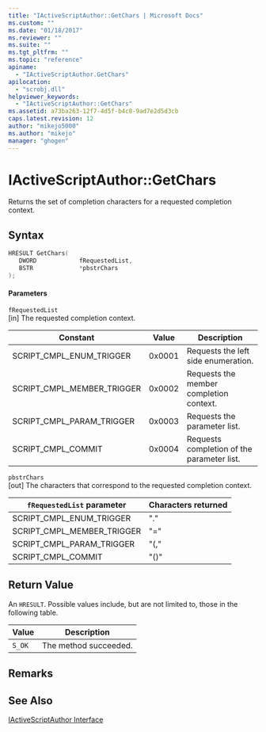 ```yaml
---
title: "IActiveScriptAuthor::GetChars | Microsoft Docs"
ms.custom: ""
ms.date: "01/18/2017"
ms.reviewer: ""
ms.suite: ""
ms.tgt_pltfrm: ""
ms.topic: "reference"
apiname: 
  - "IActiveScriptAuthor.GetChars"
apilocation: 
  - "scrobj.dll"
helpviewer_keywords: 
  - "IActiveScriptAuthor::GetChars"
ms.assetid: a73ba263-12f7-4d5f-b4c8-9ad7e2d5d3cb
caps.latest.revision: 12
author: "mikejo5000"
ms.author: "mikejo"
manager: "ghogen"
---
```

# IActiveScriptAuthor::GetChars
Returns the set of completion characters for a requested completion context.  
  
## Syntax  
  
```cpp
HRESULT GetChars(  
   DWORD            fRequestedList,  
   BSTR             *pbstrChars  
);  
```  
  
#### Parameters  
 `fRequestedList`  
 [in] The requested completion context.  
  
|Constant|Value|Description|  
|--------------|-----------|-----------------|  
|SCRIPT_CMPL_ENUM_TRIGGER|0x0001|Requests the left side enumeration.|  
|SCRIPT_CMPL_MEMBER_TRIGGER|0x0002|Requests the member completion context.|  
|SCRIPT_CMPL_PARAM_TRIGGER|0x0003|Requests the parameter list.|  
|SCRIPT_CMPL_COMMIT|0x0004|Requests completion of the parameter list.|  
  
 `pbstrChars`  
 [out] The characters that correspond to the requested completion context.  
  
|`fRequestedList` parameter|Characters returned|  
|--------------------------------|-------------------------|  
|SCRIPT_CMPL_ENUM_TRIGGER|"."|  
|SCRIPT_CMPL_MEMBER_TRIGGER|"="|  
|SCRIPT_CMPL_PARAM_TRIGGER|"(,"|  
|SCRIPT_CMPL_COMMIT|"()"|  
  
## Return Value  
 An `HRESULT`. Possible values include, but are not limited to, those in the following table.  
  
|Value|Description|  
|-----------|-----------------|  
|`S_OK`|The method succeeded.|  
  
## Remarks  
  
## See Also  
 [IActiveScriptAuthor Interface](../../winscript/reference/iactivescriptauthor-interface.md)